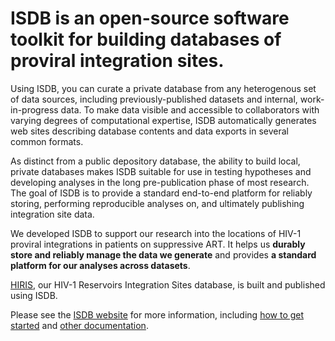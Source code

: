 # ISDB is an open-source software toolkit for building databases of proviral integration sites.

Using ISDB, you can curate a private database from any heterogenous set of data
sources, including previously-published datasets and internal, work-in-progress
data.  To make data visible and accessible to collaborators with varying
degrees of computational expertise, ISDB automatically generates web sites
describing database contents and data exports in several common formats.

As distinct from a public depository database, the ability to build local,
private databases makes ISDB suitable for use in testing hypotheses and
developing analyses in the long pre-publication phase of most research.  The
goal of ISDB is to provide a standard end-to-end platform for reliably storing,
performing reproducible analyses on, and ultimately publishing integration site
data.

We developed ISDB to support our research into the locations of HIV-1 proviral
integrations in patients on suppressive ART. It helps us __durably store and
reliably manage the data we generate__ and provides __a standard platform for
our analyses across datasets__.

[HIRIS][], our HIV-1 Reservoirs Integration Sites database, is built and
published using ISDB.

Please see the [ISDB website][] for more information, including [how to get
started][] and [other documentation][].

[ISDB website]: https://mullinslab.microbiol.washington.edu/isdb/
[HIRIS]: https://mullinslab.microbiol.washington.edu/hiris/
[how to get started]: https://mullinslab.microbiol.washington.edu/isdb/doc/Getting-started.html
[other documentation]: https://mullinslab.microbiol.washington.edu/isdb/doc/
